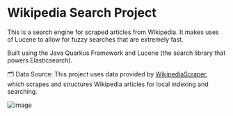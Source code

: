 # Wikipedia Search Project

This is a search engine for scraped articles from Wikipedia. It makes uses of Lucene to allow for fuzzy searches that are extremely fast.

Built using the Java Quarkus Framework and Lucene (the search library that powers Elasticsearch).

🗂️ Data Source: This project uses data provided by [WikipediaScraper](https://github.com/hmoorerg/WikipediaScraper), which scrapes and structures Wikipedia articles for local indexing and searching.

![image](https://github.com/user-attachments/assets/df46d7fa-f930-4627-95f9-7626ce8b1434)
